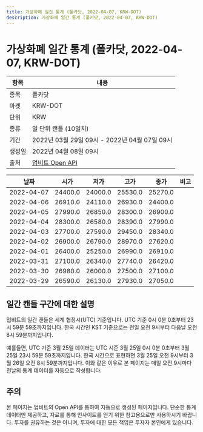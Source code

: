 ```yaml
---
title: 가상화폐 일간 통계 (폴카닷, 2022-04-07, KRW-DOT)
description: 가상화폐 일간 통계 (폴카닷, 2022-04-07, KRW-DOT)
---
```



가상화폐 일간 통계 (폴카닷, 2022-04-07, KRW-DOT)
===

|항목|내용|
|--|--|
|종목|폴카닷|
|마켓|KRW-DOT|
|단위|KRW|
|종류|일 단위 캔들 (10일치)|
|기간|2022년 03월 29일 09시 - 2022년 04월 07일 09시|
|생성일|2022년 04월 08일 09시|
|출처|[업비트 Open API](https://docs.upbit.com)|


|날짜|시가|저가|고가|종가|비고|
|--|--|--|--|--|--|
|2022-04-07|24400.0|24000.0|25530.0|25270.0|    |
|2022-04-06|26910.0|24110.0|26930.0|24400.0|    |
|2022-04-05|27990.0|26850.0|28300.0|26900.0|    |
|2022-04-04|28300.0|26580.0|28390.0|27990.0|    |
|2022-04-03|27700.0|27590.0|29450.0|28340.0|    |
|2022-04-02|26900.0|26790.0|28970.0|27620.0|    |
|2022-04-01|26400.0|25250.0|26990.0|26910.0|    |
|2022-03-31|27100.0|26340.0|27740.0|26420.0|    |
|2022-03-30|26980.0|26000.0|27500.0|27100.0|    |
|2022-03-29|26590.0|26130.0|27930.0|27050.0|    |


일간 캔들 구간에 대한 설명
---


업비트의 일간 캔들은 세계 협정시(UTC) 기준입니다. 
UTC 기준 0시 0분 0초부터 23시 59분 59초까지입니다. 
한국 시간인 KST 기준으로는 전일 오전 9시부터 다음날 오전 8시 59분까지입니다. 


예를들면, UTC 기준 3월 25일 데이터는 UTC 시준 3월 25일 0시 0분 0초부터 3월 25일 23시 59분 59초까지입니다. 
한국 시간으로 표현하면 3월 25일 오전 9시부터 3월 26일 오전 8시 59분까지입니다. 
이와 같은 이유로 본 페이지는 매일 오전 9시마다 전날의 통계 데이터를 자동으로 작성합니다. 


주의
---


본 페이지는 업비트의 Open API를 통하여 자동으로 생성된 페이지입니다. 
단순한 통계 데이터만 제공하고, 자료를 통해 인사이트를 얻기 위한 참고용으로만 사용하시기 바랍니다. 
투자를 권유하는 것은 아니며, 투자에 대한 모든 책임은 투자자 본인에게 있습니다. 
